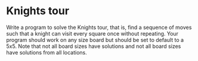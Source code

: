 # Knights tour

Write a program to solve the Knights tour, that is, find a sequence of moves such that a knight can visit every square once without repeating. Your program should work on any size board but should be set to default to a 5x5. Note that not all board sizes have solutions and not all board sizes have solutions from all locations.